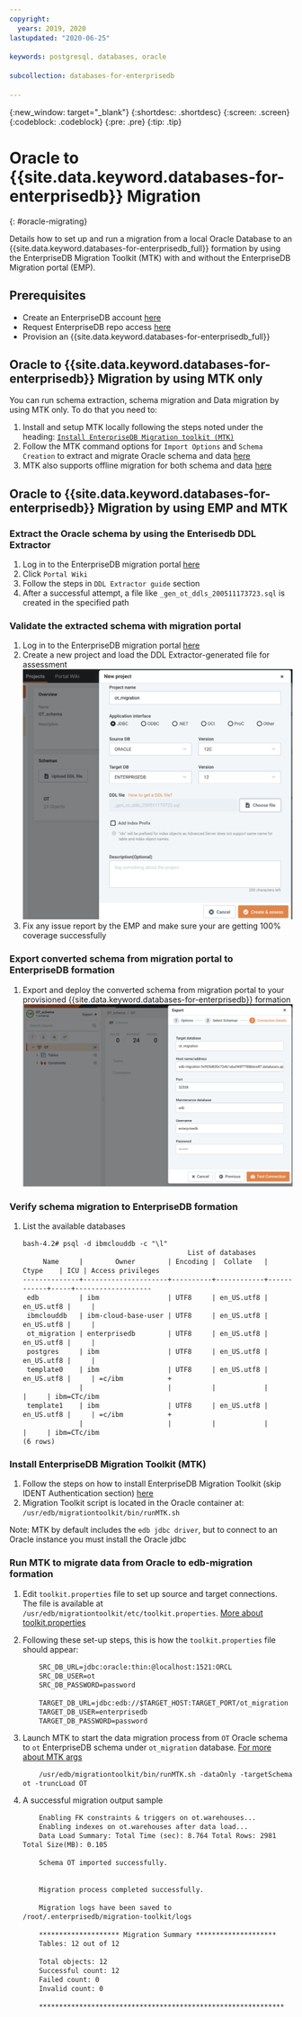 ```yaml
---
copyright:
  years: 2019, 2020
lastupdated: "2020-06-25"

keywords: postgresql, databases, oracle

subcollection: databases-for-enterprisedb

---
```


{:new_window: target="_blank"}
{:shortdesc: .shortdesc}
{:screen: .screen}
{:codeblock: .codeblock}
{:pre: .pre}
{:tip: .tip}

# Oracle to {{site.data.keyword.databases-for-enterprisedb}} Migration
{: #oracle-migrating}

Details how to set up and run a migration from a local Oracle Database to an {{site.data.keyword.databases-for-enterprisedb_full}} formation by using the EnterpriseDB Migration Toolkit (MTK) with and without the EnterpriseDB Migration portal (EMP). 


## Prerequisites

- Create an EnterpriseDB account [here](https://www.enterprisedb.com/) 
- Request EnterpriseDB repo access [here](https://info.enterprisedb.com/rs/069-ALB-339/images/Repository%20Access%2004-09-2019.pdf?_ga=2.254315016.140796928.1589217151-186337169.1584631506)
- Provision an {{site.data.keyword.databases-for-enterprisedb_full}}

## Oracle to {{site.data.keyword.databases-for-enterprisedb}} Migration by using MTK only
You can run schema extraction, schema migration and Data migration by using MTK only. To do that you need to:
1. Install and setup MTK locally following the steps noted under the heading: [`Install EnterpriseDB Migration toolkit (MTK)`](###install-enterprisedb-migrationtoolkit-mtk)
2. Follow the MTK command options for `Import Options` and `Schema Creation` to extract and migrate Oracle schema and data [here](https://www.enterprisedb.com/edb-docs/d/edb-postgres-migration-toolkit/user-guides/user-guide/52.0.3/mtk_command_options.html)
3. MTK also supports offline migration for both schema and data [here](https://www.enterprisedb.com/edb-docs/d/edb-postgres-migration-toolkit/user-guides/user-guide/52.0.3/mtk_command_options.html#offline-migration-options)

## Oracle to {{site.data.keyword.databases-for-enterprisedb}} Migration by using EMP and MTK

### Extract the Oracle schema by using the Enterisedb DDL Extractor
1. Log in to the EnterpriseDB migration portal [here](https://migration.enterprisedb.com/)
2. Click `Portal Wiki`
3. Follow the steps in `DDL Extractor guide` section
4. After a successful attempt, a file like `_gen_ot_ddls_200511173723.sql` is created in the specified path

### Validate the extracted schema with migration portal
1. Log in to the EnterpriseDB migration portal [here](https://migration.enterprisedb.com/)
2. Create a new project and load the DDL Extractor-generated file for assessment 
![migration-portal-setup](images/migration-portal-setup.png)
3. Fix any issue report by the EMP and make sure your are getting 100% coverage successfully

### Export converted schema from migration portal to EnterpriseDB formation
1. Export and deploy the converted schema from migration portal to your provisioned {{site.data.keyword.databases-for-enterprisedb}} formation 
![exporting-schema](images/exporting-schema.png)


### Verify schema migration to EnterpriseDB formation
1. List the available databases
    ```text
    bash-4.2# psql -d ibmclouddb -c "\l"
                                             List of databases
         Name     |        Owner        | Encoding |  Collate   |   Ctype    | ICU | Access privileges
    --------------+---------------------+----------+------------+------------+-----+-------------------
     edb          | ibm                 | UTF8     | en_US.utf8 | en_US.utf8 |     |
     ibmclouddb   | ibm-cloud-base-user | UTF8     | en_US.utf8 | en_US.utf8 |     |
     ot_migration | enterprisedb        | UTF8     | en_US.utf8 | en_US.utf8 |     |
     postgres     | ibm                 | UTF8     | en_US.utf8 | en_US.utf8 |     |
     template0    | ibm                 | UTF8     | en_US.utf8 | en_US.utf8 |     | =c/ibm           +
                  |                     |          |            |            |     | ibm=CTc/ibm
     template1    | ibm                 | UTF8     | en_US.utf8 | en_US.utf8 |     | =c/ibm           +
                  |                     |          |            |            |     | ibm=CTc/ibm
    (6 rows)
    ``` 


### Install EnterpriseDB Migration Toolkit (MTK)
1. Follow the steps on how to install EnterpriseDB Migration Toolkit (skip IDENT Authentication section)
    [here](https://www.enterprisedb.com/edb-docs/d/edb-postgres-migration-toolkit/user-guides/user-guide/53.0.0/installing_mtk.html#using-an-rpm-package-to-install-migration-toolkit)
2. Migration Toolkit script is located in the Oracle container at: `/usr/edb/migrationtoolkit/bin/runMTK.sh`
   
Note: MTK by default includes the `edb jdbc driver`, but to connect to an Oracle instance you must install the Oracle jdbc

### Run MTK to migrate data from Oracle to edb-migration formation
1. Edit `toolkit.properties` file to set up source and target connections. The file is available at `/usr/edb/migrationtoolkit/etc/toolkit.properties`. [More about toolkit.properties](https://www.enterprisedb.com/edb-docs/d/edb-postgres-migration-toolkit/user-guides/user-guide/53.0.0/building_toolkit.properties_file.html)
2. Following these set-up steps, this is how the `toolkit.properties` file should appear:
    ```text
        SRC_DB_URL=jdbc:oracle:thin:@localhost:1521:ORCL
        SRC_DB_USER=ot
        SRC_DB_PASSWORD=password

        TARGET_DB_URL=jdbc:edb://$TARGET_HOST:TARGET_PORT/ot_migration
        TARGET_DB_USER=enterprisedb
        TARGET_DB_PASSWORD=password
	```
3. Launch MTK to start the data migration process from `OT` Oracle schema to `ot` EnterpriseDB schema under `ot_migration` database. [For more about MTK args](https://www.enterprisedb.com/edb-docs/d/edb-postgres-migration-toolkit/user-guides/user-guide/53.0.0/mtk_command_options.html)

    ```text
        /usr/edb/migrationtoolkit/bin/runMTK.sh -dataOnly -targetSchema ot -truncLoad OT
    ```
4. A successful migration output sample
    ```text
        Enabling FK constraints & triggers on ot.warehouses...
        Enabling indexes on ot.warehouses after data load...
        Data Load Summary: Total Time (sec): 8.764 Total Rows: 2981 Total Size(MB): 0.105
        
        Schema OT imported successfully.
        
        
        Migration process completed successfully.
        
        Migration logs have been saved to /root/.enterprisedb/migration-toolkit/logs
        
        ******************** Migration Summary ********************
        Tables: 12 out of 12
        
        Total objects: 12
        Successful count: 12
        Failed count: 0
        Invalid count: 0
        
        *************************************************************
    ```

